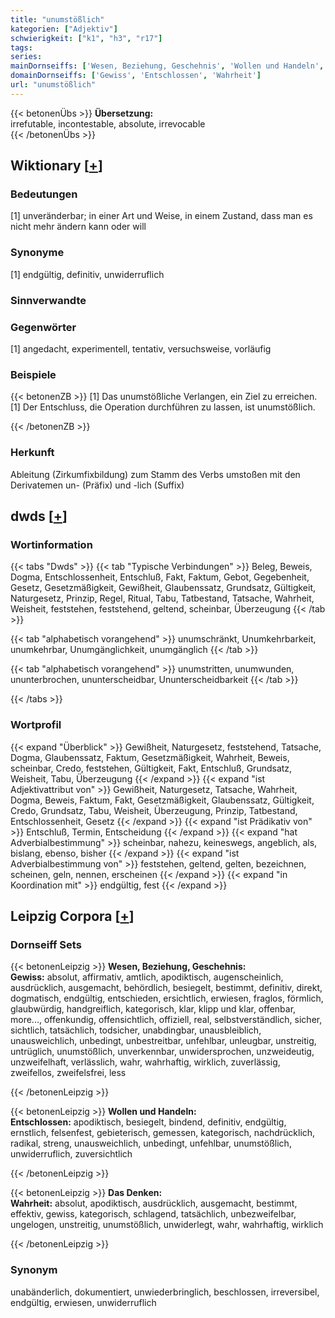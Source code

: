 ```yaml
---
title: "unumstößlich"
kategorien: ["Adjektiv"]
schwierigkeit: ["k1", "h3", "r17"]
tags:
series:
mainDornseiffs: ['Wesen, Beziehung, Geschehnis', 'Wollen und Handeln', 'Das Denken']
domainDornseiffs: ['Gewiss', 'Entschlossen', 'Wahrheit']
url: "unumstößlich"
---
```


{{< betonenÜbs >}}
**Übersetzung:**  
irrefutable, incontestable, absolute, irrevocable  
{{< /betonenÜbs >}}

## Wiktionary [[+](https://de.wiktionary.org/wiki/unumstößlich)]

### Bedeutungen
[1] unveränderbar; in einer Art und Weise, in einem Zustand, dass man es nicht mehr ändern kann oder will  

### Synonyme
[1] endgültig, definitiv, unwiderruflich  

### Sinnverwandte

### Gegenwörter
[1] angedacht, experimentell, tentativ, versuchsweise, vorläufig  

### Beispiele
{{< betonenZB >}}
[1] Das unumstößliche Verlangen, ein Ziel zu erreichen.  
[1] Der Entschluss, die Operation durchführen zu lassen, ist unumstößlich.  

{{< /betonenZB >}}
### Herkunft
Ableitung (Zirkumfixbildung) zum Stamm des Verbs umstoßen mit den Derivatemen un- (Präfix) und -lich (Suffix)  



## dwds [[+](https://www.dwds.de/wb/unumstößlich)]

### Wortinformation
{{< tabs "Dwds" >}}
{{< tab "Typische Verbindungen" >}}
Beleg, Beweis, Dogma, Entschlossenheit, Entschluß, Fakt, Faktum, Gebot, Gegebenheit, Gesetz, Gesetzmäßigkeit, Gewißheit, Glaubenssatz, Grundsatz, Gültigkeit, Naturgesetz, Prinzip, Regel, Ritual, Tabu, Tatbestand, Tatsache, Wahrheit, Weisheit, feststehen, feststehend, geltend, scheinbar, Überzeugung
{{< /tab >}}

{{< tab "alphabetisch vorangehend" >}}
unumschränkt, Unumkehrbarkeit, unumkehrbar, Unumgänglichkeit, unumgänglich
{{< /tab >}}

{{< tab "alphabetisch vorangehend" >}}
unumstritten, unumwunden, ununterbrochen, ununterscheidbar, Ununterscheidbarkeit
{{< /tab >}}

{{< /tabs >}}

### Wortprofil
{{< expand "Überblick" >}} Gewißheit, Naturgesetz, feststehend, Tatsache, Dogma, Glaubenssatz, Faktum, Gesetzmäßigkeit, Wahrheit, Beweis, scheinbar, Credo, feststehen, Gültigkeit, Fakt, Entschluß, Grundsatz, Weisheit, Tabu, Überzeugung {{< /expand >}}
{{< expand "ist Adjektivattribut von" >}} Gewißheit, Naturgesetz, Tatsache, Wahrheit, Dogma, Beweis, Faktum, Fakt, Gesetzmäßigkeit, Glaubenssatz, Gültigkeit, Credo, Grundsatz, Tabu, Weisheit, Überzeugung, Prinzip, Tatbestand, Entschlossenheit, Gesetz {{< /expand >}}
{{< expand "ist Prädikativ von" >}} Entschluß, Termin, Entscheidung {{< /expand >}}
{{< expand "hat Adverbialbestimmung" >}} scheinbar, nahezu, keineswegs, angeblich, als, bislang, ebenso, bisher {{< /expand >}}
{{< expand "ist Adverbialbestimmung von" >}} feststehen, geltend, gelten, bezeichnen, scheinen, geln, nennen, erscheinen {{< /expand >}}
{{< expand "in Koordination mit" >}} endgültig, fest {{< /expand >}}

## Leipzig Corpora [[+](https://corpora.uni-leipzig.de/en/res?word=unumstößlich&corpusId=deu_newscrawl-public_2018)]

### Dornseiff Sets
{{< betonenLeipzig >}}
**Wesen, Beziehung, Geschehnis:**  
**Gewiss:** absolut, affirmativ, amtlich, apodiktisch, augenscheinlich, ausdrücklich, ausgemacht, behördlich, besiegelt, bestimmt, definitiv, direkt, dogmatisch, endgültig, entschieden, ersichtlich, erwiesen, fraglos, förmlich, glaubwürdig, handgreiflich, kategorisch, klar, klipp und klar, offenbar, more..., offenkundig, offensichtlich, offiziell, real, selbstverständlich, sicher, sichtlich, tatsächlich, todsicher, unabdingbar, unausbleiblich, unausweichlich, unbedingt, unbestreitbar, unfehlbar, unleugbar, unstreitig, untrüglich, unumstößlich, unverkennbar, unwidersprochen, unzweideutig, unzweifelhaft, verlässlich, wahr, wahrhaftig, wirklich, zuverlässig, zweifellos, zweifelsfrei, less  

{{< /betonenLeipzig >}}


{{< betonenLeipzig >}}
**Wollen und Handeln:**  
**Entschlossen:** apodiktisch, besiegelt, bindend, definitiv, endgültig, ernstlich, felsenfest, gebieterisch, gemessen, kategorisch, nachdrücklich, radikal, streng, unausweichlich, unbedingt, unfehlbar, unumstößlich, unwiderruflich, zuversichtlich  

{{< /betonenLeipzig >}}


{{< betonenLeipzig >}}
**Das Denken:**  
**Wahrheit:** absolut, apodiktisch, ausdrücklich, ausgemacht, bestimmt, effektiv, gewiss, kategorisch, schlagend, tatsächlich, unbezweifelbar, ungelogen, unstreitig, unumstößlich, unwiderlegt, wahr, wahrhaftig, wirklich  

{{< /betonenLeipzig >}}

### Synonym
unabänderlich, dokumentiert, unwiederbringlich, beschlossen, irreversibel, endgültig, erwiesen, unwiderruflich

